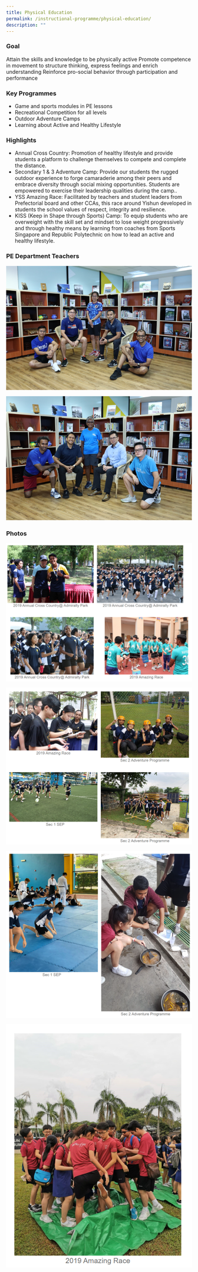 ```yaml
---
title: Physical Education
permalink: /instructional-programme/physical-education/
description: ""
---
```

### Goal

Attain the skills and knowledge to be physically active
Promote competence in movement to structure thinking, express feelings and enrich understanding
Reinforce pro-social behavior through participation and performance

### Key Programmes

* Game and sports modules in PE lessons
* Recreational Competition for all levels
* Outdoor Adventure Camps
* Learning about Active and Healthy Lifestyle

### Highlights

* Annual Cross Country: Promotion of healthy lifestyle and provide students a platform to challenge themselves to compete and complete the distance.
* Secondary 1 & 3 Adventure Camp: Provide our students the rugged outdoor experience to forge camaraderie among their peers and embrace diversity through social mixing opportunities. Students are empowered to exercise their leadership qualities during the camp..
* YSS Amazing Race: Facilitated by teachers and student leaders from Prefectorial board and other CCAs, this race around Yishun developed in students the school values of respect, integrity and resilience.
* KISS (Keep in Shape through Sports) Camp: To equip students who are overweight with the skill set and mindset to lose weight progressively and through healthy means by learning from coaches from Sports Singapore and Republic Polytechnic on how to lead an active and healthy lifestyle.


### PE Department Teachers

![](/images/IP/PE/PE1.png)

![](/images/IP/PE/PE2.png)

### Photos

![](/images/IP/PE/PE1%20(1).png)

![](/images/IP/PE/PE2%20(1).png)

![](/images/IP/PE/PE3.png)

![](/images/IP/PE/PE4.png)